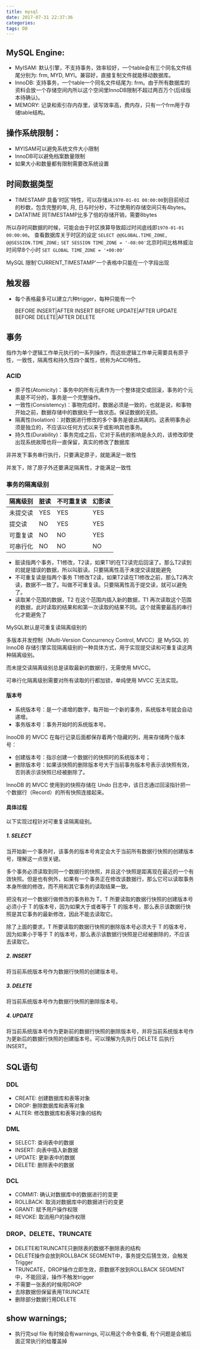 ```yaml
---
title: mysql
date: 2017-07-31 22:37:36
categories:
tags: DB
---
```

## MySQL Engine:

- MyISAM: 默认引擎，不支持事务，效率较好，一个table会有三个同名文件结尾分别为: frm, MYD, MYI。兼容好，直接复制文件就能移动数据库。
- InnoDB: 支持事务，一个table一个同名文件结尾为: frm。由于所有数据库的资料会放一个存储空间内所以这个空间里InnoDB限制不超过两百万个(后续版本待确认)。
- MEMORY: 记录和索引存内存里，读写效率高，费内存，只有一个frm用于存储table结构。


## 操作系统限制：

- MYISAM可以避免系统文件大小限制
- InnoDB可以避免档案数量限制
- 如果大小和数量都有限制需要改系统设置

## 时间数据类型

- TIMESTAMP 具备'时区'特性，可以存储从`1970-01-01 00:00:00`到目前经过的秒数，包含完整的年, 月, 日与时分秒，不过使用的存储空间只有4bytes。
- DATATIME 同TIMESTAMP比多了倍的存储开销，需要8bytes

所以存时间数据的时候，可能会由于时区换算导致超过时间底线即`1970-01-01 00:00:00`。
查看数据库关于时区的设定 `SELECT @@GLOBAL.TIME_ZONE, @@SESSION.TIME_ZONE;`
`SET SESSION TIME_ZONE = '-08:00'`北京时间比格林威治时间早8个小时
`SET GLOBAL TIME_ZONE = '+00:00'`

MySQL 限制'CURRENT_TIMESTAMP'一个表格中只能在一个字段出现

## 触发器

- 每个表格最多可以建立六种trigger，每种只能有一个

  BEFORE INSERT|AFTER INSERT
  BEFORE UPDATE|AFTER UPDATE
  BEFORE DELETE|AFTER DELETE

## 事务
指作为单个逻辑工作单元执行的一系列操作，而这些逻辑工作单元需要具有原子性，一致性，隔离性和持久性四个属性，统称为ACID特性。

### ACID

- 原子性(Atomicity)：事务中的所有元素作为一个整体提交或回滚，事务的个元素是不可分的，事务是一个完整操作。
- 一致性(Consistemcy)：事物完成时，数据必须是一致的，也就是说，和事物开始之前，数据存储中的数据处于一致状态。保证数据的无损。
- 隔离性(Isolation)：对数据进行修改的多个事务是彼此隔离的。这表明事务必须是独立的，不应该以任何方式以来于或影响其他事务。
- 持久性(Durability)：事务完成之后，它对于系统的影响是永久的，该修改即使出现系统故障也将一直保留，真实的修改了数据库

非并发下事务串行执行，只要满足原子，就能满足一致性

并发下，除了原子外还要满足隔离性，才能满足一致性

### 事务的隔离级别

|隔离级别|	脏读|	不可重复读|	幻影读|
|---------|------|-----------| -------|
|未提交读|	YES | YES |	YES|
|提交读	|NO	|YES	|YES|
|可重复读|	NO	|NO	|YES|
|可串行化|	NO	|NO	|NO|



* 脏读指两个事务，T1修改，T2读，如果T1的在T2读完后回滚了。那么T2读到的就是错误的数据，所以叫脏读。只要隔离性高于未提交读就能避免
* 不可重复读是指两个事务 T1修改T2读，如果T2读在T1修改之前，那么T2再次读，数据不一致了。叫做不可重复读。只要隔离性高于提交读，就可以避免了。
* 读取某个范围的数据，T2 在这个范围内插入新的数据，T1 再次读取这个范围的数据，此时读取的结果和和第一次读取的结果不同。这个就需要最高的串行化才能避免了

MySQL默认是可重复读隔离级别的

多版本并发控制（Multi-Version Concurrency Control, MVCC）是 MySQL 的 InnoDB 存储引擎实现隔离级别的一种具体方式，用于实现提交读和可重复读这两种隔离级别。

而未提交读隔离级别总是读取最新的数据行，无需使用 MVCC。

可串行化隔离级别需要对所有读取的行都加锁，单纯使用 MVCC 无法实现。

#### 版本号

- 系统版本号：是一个递增的数字，每开始一个新的事务，系统版本号就会自动递增。
- 事务版本号：事务开始时的系统版本号。

InooDB 的 MVCC 在每行记录后面都保存着两个隐藏的列，用来存储两个版本号：

- 创建版本号：指示创建一个数据行的快照时的系统版本号；
- 删除版本号：如果该快照的删除版本号大于当前事务版本号表示该快照有效，否则表示该快照已经被删除了。

InnoDB 的 MVCC 使用到的快照存储在 Undo 日志中，该日志通过回滚指针把一个数据行（Record）的所有快照连接起来。

#### 具体过程

以下实现过程针对可重复读隔离级别。

##### 1. SELECT

当开始新一个事务时，该事务的版本号肯定会大于当前所有数据行快照的创建版本号，理解这一点很关键。

多个事务必须读取到同一个数据行的快照，并且这个快照是距离现在最近的一个有效快照。但是也有例外，如果有一个事务正在修改该数据行，那么它可以读取事务本身所做的修改，而不用和其它事务的读取结果一致。

把没有对一个数据行做修改的事务称为 T，T 所要读取的数据行快照的创建版本号必须小于 T 的版本号，因为如果大于或者等于 T 的版本号，那么表示该数据行快照是其它事务的最新修改，因此不能去读取它。

除了上面的要求，T 所要读取的数据行快照的删除版本号必须大于 T 的版本号，因为如果小于等于 T 的版本号，那么表示该数据行快照是已经被删除的，不应该去读取它。

##### 2. INSERT

将当前系统版本号作为数据行快照的创建版本号。

##### 3. DELETE

将当前系统版本号作为数据行快照的删除版本号。

##### 4. UPDATE

将当前系统版本号作为更新前的数据行快照的删除版本号，并将当前系统版本号作为更新后的数据行快照的创建版本号。可以理解为先执行 DELETE 后执行 INSERT。


## SQL语句
### DDL

* CREATE: 创建数据库和表等对象
* DROP: 删除数据库和表等对象
* ALTER: 修改数据库和表等对象的结构

### DML

* SELECT: 查询表中的数据
* INSERT: 向表中插入新数据
* UPDATE: 更新表中的数据
* DELETE: 删除表中的数据

### DCL

* COMMIT: 确认对数据库中的数据进行的变更
* ROLLBACK: 取消对数据库中的数据进行的变更
* GRANT: 赋予用户操作权限
* REVOKE: 取消用户的操作权限


### DROP、DELETE、TRUNCATE

* DELETE和TRUNCATE只删除表的数据不删除表的结构
* DELETE操作会放到ROLLBACK SEGMENT中，事务提交后猜生效，会触发Trigger
* TRUNCATE，DROP操作立即生效，原数据不放到ROLLBACK SEGMENT中，不能回滚，操作不触发trigger
* 不需要一张表的时候用DROP
* 去除数据但保留表用TRUNCATE
* 删除部分数据行用DELETE


## show warnings;

* 执行完sql file 有时候会有warnings, 可以用这个命令查看, 有个问题是会被后面正常执行的给覆盖掉

